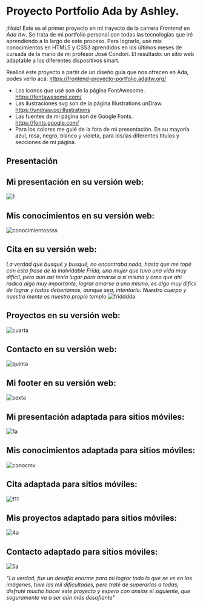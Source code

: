 # Proyecto Portfolio Ada by Ashley.
 _¡Hola!_ Este es el primer proyecto en mi trayecto de la carrera _Frontend_ en _Ada Itw_. Se trata de mi portfolio personal con todas las tecnologías que iré aprendiendo a lo largo
de este proceso. Para lograrlo, usé mis conocimientos en HTML5 y CSS3 aprendidos en los últimos meses de cursada de la mano de mi profesor José Condori. El resultado: un sitio web adaptable a los diferentes dispositivos smart.

Realicé este proyecto a partir de un diseño guía que nos ofrecen en Ada, podes verlo acá: https://frontend-proyecto-portfolio.adaitw.org/

* Los iconos que usé son de la página FontAwesome. https://fontawesome.com/
* Las ilustraciones svg son de la página Illustrations unDraw. https://undraw.co/illustrations
* Las fuentes de mi página son de Google Fonts. https://fonts.google.com/
*  Para los colores me guié de la foto de mi presentación. En su mayoría azul, rosa, negro, blanco y violeta, para los/las diferentes titulos y secciones de mi página.
## Presentación
 ## Mi presentación en su versión web:
![1](https://user-images.githubusercontent.com/89202684/136866206-2cbd8886-2092-452b-91db-f586f0b6aaca.png)

## Mis conocimientos en su versión web:
![conocimientossss](https://user-images.githubusercontent.com/89202684/136876734-45920d96-e7b7-4a01-80b7-88835b990859.png)



## Cita en su versión web:
_La verdad que busqué y busqué, no encontraba nada, hasta que me topé con esta frase de la inolvidable Frida, una mujer que tuvo una vida muy díficil, pero aún así tenía lugar para amarse a sí misma y creo que ahí radica algo muy importante, lograr amarse a uno mismo, es algo muy difícil de lograr y todos deberíamos, aunque sea, intentarlo. Nuestro cuerpo y nuestra mente es nuestro propio templo_ 
![fridddda](https://user-images.githubusercontent.com/89202684/136876275-9281e5d9-067a-49b9-a085-5a220215430b.png)


## Proyectos en su versión web:
![cuarta](https://user-images.githubusercontent.com/89202684/136867409-50037bb5-0022-47a1-8984-c14961ef58bb.png)

## Contacto en su versión web:
![quinta](https://user-images.githubusercontent.com/89202684/136867673-831d0ec4-abde-4c74-abdb-0c8e27eb4a1d.png)
## Mi footer en su versión web:
![sexta](https://user-images.githubusercontent.com/89202684/136868094-304d4620-7092-42e2-8876-64d2359382b0.png)


## Mi presentación adaptada para sitios móviles:
![1a](https://user-images.githubusercontent.com/89202684/136866531-dc8603be-8dfb-4223-8210-ea2fff00b117.png)
## Mis conocimientos adaptada para sitios móviles:
![conocmv](https://user-images.githubusercontent.com/89202684/136876531-7704dc8e-a24c-4435-aef2-1812296f0431.png)
## Cita adaptada para sitios móviles:
![f11](https://user-images.githubusercontent.com/89202684/136876297-a6f62bf8-3fc5-48fb-9a0b-a64168d8deef.png)

## Mis proyectos adaptado para sitios móviles:
![4a](https://user-images.githubusercontent.com/89202684/136867572-cbab1840-24a6-4700-bea6-d43050e3a27b.png)
## Contacto adaptado para sitios móviles:
![5a](https://user-images.githubusercontent.com/89202684/136867975-284d3edc-4e78-46e4-9d18-78837e199829.png)

_"La verdad, fue un desafío enorme para mí lograr todo lo que se ve en las imágenes, tuve las mil dificultades, pero traté de superarlas a todas, disfruté mucho hacer este proyecto y espero con ansias el siguiente, que seguramente va a ser aún más desafiante"_
